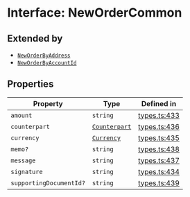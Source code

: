 # Interface: NewOrderCommon

## Extended by

- [`NewOrderByAddress`](/docs/packages/sdk/interfaces/NewOrderByAddress.md)
- [`NewOrderByAccountId`](/docs/packages/sdk/interfaces/NewOrderByAccountId.md)

## Properties

| Property | Type | Defined in |
| ------ | ------ | ------ |
| `amount` | `string` | [types.ts:433](https://github.com/monerium/js-monorepo/blob/main/packages/sdk/src/types.ts#L433) |
| `counterpart` | [`Counterpart`](/docs/packages/sdk/interfaces/Counterpart.md) | [types.ts:436](https://github.com/monerium/js-monorepo/blob/main/packages/sdk/src/types.ts#L436) |
| `currency` | [`Currency`](/docs/packages/sdk/enumerations/Currency.md) | [types.ts:435](https://github.com/monerium/js-monorepo/blob/main/packages/sdk/src/types.ts#L435) |
| `memo?` | `string` | [types.ts:438](https://github.com/monerium/js-monorepo/blob/main/packages/sdk/src/types.ts#L438) |
| `message` | `string` | [types.ts:437](https://github.com/monerium/js-monorepo/blob/main/packages/sdk/src/types.ts#L437) |
| `signature` | `string` | [types.ts:434](https://github.com/monerium/js-monorepo/blob/main/packages/sdk/src/types.ts#L434) |
| `supportingDocumentId?` | `string` | [types.ts:439](https://github.com/monerium/js-monorepo/blob/main/packages/sdk/src/types.ts#L439) |
